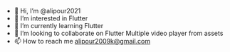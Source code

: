 - 👋 Hi, I’m @alipour2021
- 👀 I’m interested in Flutter
- 🌱 I’m currently learning Flutter
- 💞️ I’m looking to collaborate on Flutter Multiple video player from assets
- 📫 How to reach me alipour2009k@gmail.com

<!---
alipour2021/alipour2021 is a ✨ special ✨ repository because its `README.md` (this file) appears on your GitHub profile.
You can click the Preview link to take a look at your changes.
--->
